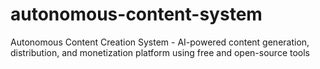 # autonomous-content-system
Autonomous Content Creation System - AI-powered content generation, distribution, and monetization platform using free and open-source tools
